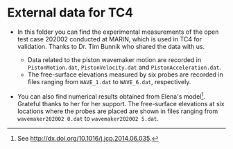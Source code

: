 # External data for TC4

- In this folder you can find the experimental measurements of the open test case 202002 conducted at MARIN, which is used in TC4 for validation. Thanks to Dr. Tim Bunnik who shared the data with us. 
  - Data related to the piston wavemaker motion are recorded in `PistonMotion.dat`, `PistonVelocity.dat` and `PistonAcceleration.dat`.  
  - The free-surface elevations measured by six probes are recorded in files ranging from `WAVE_1.dat` to `WAVE_6.dat`, respectively.
  
- You can also find numerical results obtained from Elena's model[^1]. Grateful thanks to her for her support. The free-surface elevations at six locations where the probes are placed are shown in files ranging from `wavemaker202002 0.dat` to `wavemaker202002 5.dat`.

[^1]: See http://dx.doi.org/10.1016/j.jcp.2014.06.035.
